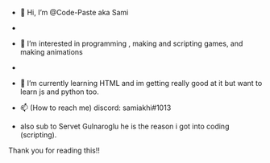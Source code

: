 - 👋 Hi, I’m @Code-Paste aka Sami
- 
- 👀 I’m interested in programming , making and scripting games, and making animations
- 
- 🌱 I’m currently learning HTML and im getting really good at it but want to learn js and python too.
  
- 📫 (How to reach me) discord: samiakhi#1013


- also sub to 
Servet Gulnaroglu
he is the reason i got into coding (scripting).

Thank you for reading this!! 









